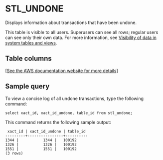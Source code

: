 # STL\_UNDONE<a name="r_STL_UNDONE"></a>

Displays information about transactions that have been undone\.

This table is visible to all users\. Superusers can see all rows; regular users can see only their own data\. For more information, see [Visibility of data in system tables and views](c_visibility-of-data.md)\.

## Table columns<a name="r_STL_UNDONE-table-columns"></a>

[\[See the AWS documentation website for more details\]](http://docs.aws.amazon.com/redshift/latest/dg/r_STL_UNDONE.html)

## Sample query<a name="r_STL_UNDONE-sample-query"></a>

To view a concise log of all undone transactions, type the following command: 

```
select xact_id, xact_id_undone, table_id from stl_undone;
```

This command returns the following sample output: 

```
 xact_id | xact_id_undone | table_id
---------+----------------+----------
1344 |           1344 |   100192
1326 |           1326 |   100192
1551 |           1551 |   100192
(3 rows)
```